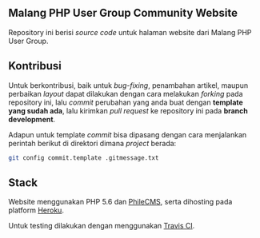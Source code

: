 ## Malang PHP User Group Community Website

Repository ini berisi *source code* untuk halaman website dari Malang PHP User Group.


## Kontribusi

Untuk berkontribusi, baik untuk *bug-fixing*, penambahan artikel, maupun perbaikan *layout* dapat dilakukan dengan cara melakukan *forking* pada repository ini, lalu *commit* perubahan yang anda buat dengan **template yang sudah ada**, lalu kirimkan *pull request* ke repository ini pada **branch development**.

Adapun untuk template *commit* bisa dipasang dengan cara menjalankan perintah berikut di direktori dimana *project* berada:

```sh
git config commit.template .gitmessage.txt
```

## Stack

Website menggunakan PHP 5.6 dan [PhileCMS](http://philecms.com),
serta dihosting pada platform [Heroku](http://heroku.com).

Untuk testing dilakukan dengan menggunakan [Travis CI](https://travis-ci.org/maman/malangphp).
